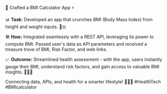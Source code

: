 📱 Crafted a BMI Calculator App ⚡️

📊 **Task:** Developed an app that crunches BMI (Body Mass Index) from height and weight inputs. 📏⚖️

🛠️ **How:** Integrated seamlessly with a REST API, leveraging its power to compute BMI. Passed user's data as API parameters and received a treasure trove of BMI, Risk Factor, and web links.

📈 **Outcome:** Streamlined health assessment - with the app, users instantly gauge their BMI, understand risk factors, and gain access to valuable BMI insights. 🏋️‍♀️💡

Connecting data, APIs, and health for a smarter lifestyle! 🌟🏃‍♂️ #HealthTech #BMIcalculator
